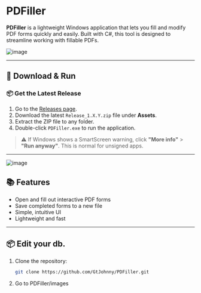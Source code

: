 # PDFiller

**PDFiller** is a lightweight Windows application that lets you fill and modify PDF forms quickly and easily. Built with C#, this tool is designed to streamline working with fillable PDFs.

![image](https://github.com/user-attachments/assets/0079582b-2450-4669-b48c-8c1523ceb470)

---


## 🚀 Download & Run

### 📦 Get the Latest Release

1. Go to the [Releases page](https://github.com/GtJohnny/PDFiller/releases).
2. Download the latest `Release_1.X.Y.zip` file under **Assets**.
3. Extract the ZIP file to any folder.
4. Double-click `PDFiller.exe` to run the application.

> ⚠️ If Windows shows a SmartScreen warning, click **"More info"** > **"Run anyway"**. This is normal for unsigned apps.

---


![image](https://github.com/user-attachments/assets/200934bb-7641-4789-b692-faededfc4d58)



## 📚 Features

- Open and fill out interactive PDF forms
- Save completed forms to a new file
- Simple, intuitive UI
- Lightweight and fast

---

## 📦 Edit your db.

1. Clone the repository:
   ```bash
   git clone https://github.com/GtJohnny/PDFiller.git
2. Go to PDFiller/images

